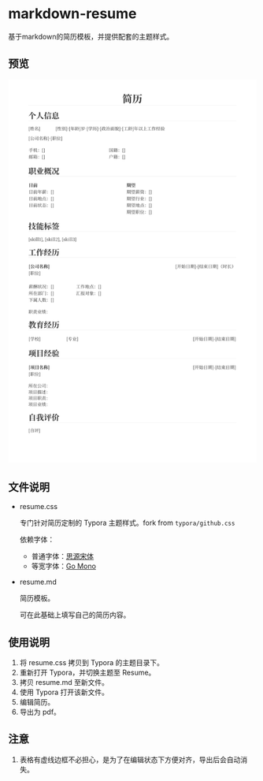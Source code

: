 # markdown-resume
基于markdown的简历模板，并提供配套的主题样式。

## 预览

![](preview/resume.png)

## 文件说明

- resume.css

    专门针对简历定制的 Typora 主题样式。fork from `typora/github.css`

    依赖字体：

    - 普通字体：[思源宋体](https://github.com/adobe-fonts/source-han-serif)
    - 等宽字体：[Go Mono](https://github.com/golang/image/tree/master/font/gofont/ttfs)

- resume.md

    简历模板。

    可在此基础上填写自己的简历内容。

## 使用说明

1. 将 resume.css 拷贝到 Typora 的主题目录下。
2. 重新打开 Typora，并切换主题至 Resume。
3. 拷贝 resume.md 至新文件。
4. 使用 Typora 打开该新文件。
5. 编辑简历。
6. 导出为 pdf。

## 注意

1. 表格有虚线边框不必担心，是为了在编辑状态下方便对齐，导出后会自动消失。
